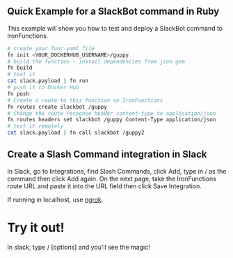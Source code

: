 ## Quick Example for a SlackBot command in Ruby

This example will show you how to test and deploy a SlackBot command to IronFunctions.

```sh
# create your func.yaml file
fn init <YOUR_DOCKERHUB_USERNAME>/guppy
# build the function - install dependencies from json gem
fn build
# test it
cat slack.payload | fn run
# push it to Docker Hub
fn push
# Create a route to this function on IronFunctions
fn routes create slackbot /guppy
# Change the route response header content-type to application/json
fn routes headers set slackbot /guppy Content-Type application/json
# test it remotely
cat slack.payload | fn call slackbot /guppy2
```

## Create a Slash Command integration in Slack

In Slack, go to Integrations, find Slash Commands, click Add, type in / as the command then click Add again. On the next page, take the IronFunctions route URL and paste it into the URL field then click Save Integration.

If running in localhost, use [ngrok](https://github.com/inconshreveable/ngrok).

# Try it out!

In slack, type /<COMMAND> [options] and you'll see the magic!


